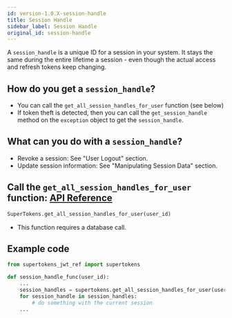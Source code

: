 ```yaml
---
id: version-1.0.X-session-handle
title: Session Handle
sidebar_label: Session Handle
original_id: session-handle
---
```


A ```session_handle``` is a unique ID for a session in your system. It stays the same during the entire lifetime a session - even though the actual access and refresh tokens keep changing.

## How do you get a ```session_handle```?
- You can call the ```get_all_session_handles_for_user``` function (see below)
- If token theft is detected, then you can call the ```get_session_handle``` method on the ```exception``` object to get the ```session_handle```.

## What can you do with a ```session_handle```?
- Revoke a session: See "User Logout" section.
- Update session information: See "Manipulating Session Data" section.

## Call the ```get_all_session_handles_for_user``` function: [API Reference](api-reference#get_all_session_handles_for_useruser_id)
```python
SuperTokens.get_all_session_handles_for_user(user_id)
```
- This function requires a database call.

<div class="divider"></div>

## Example code
```python
from supertokens_jwt_ref import supertokens

def session_handle_func(user_id):
    ...
    session_handles = supertokens.get_all_session_handles_for_user(user_id)
    for session_handle in session_handles:
        # do something with the current session
    ...
```